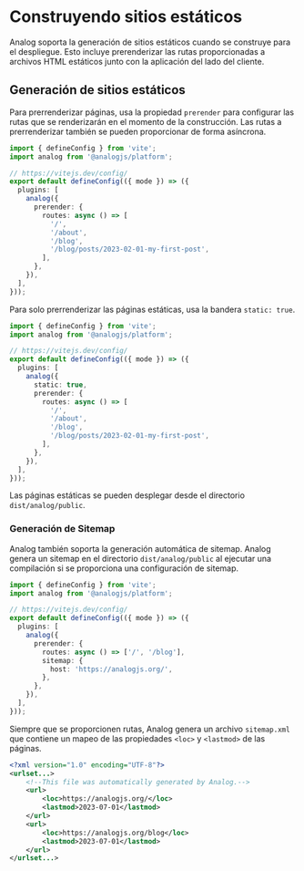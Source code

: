 # Construyendo sitios estáticos

Analog soporta la generación de sitios estáticos cuando se construye para el despliegue. Esto incluye prerenderizar las rutas proporcionadas a archivos HTML estáticos junto con la aplicación del lado del cliente.

## Generación de sitios estáticos

Para prerrenderizar páginas, usa la propiedad `prerender` para configurar las rutas que se renderizarán en el momento de la construcción. Las rutas a prerrenderizar también se pueden proporcionar de forma asíncrona.

```ts
import { defineConfig } from 'vite';
import analog from '@analogjs/platform';

// https://vitejs.dev/config/
export default defineConfig(({ mode }) => ({
  plugins: [
    analog({
      prerender: {
        routes: async () => [
          '/',
          '/about',
          '/blog',
          '/blog/posts/2023-02-01-my-first-post',
        ],
      },
    }),
  ],
}));
```

Para solo prerrenderizar las páginas estáticas, usa la bandera `static: true`.

```ts
import { defineConfig } from 'vite';
import analog from '@analogjs/platform';

// https://vitejs.dev/config/
export default defineConfig(({ mode }) => ({
  plugins: [
    analog({
      static: true,
      prerender: {
        routes: async () => [
          '/',
          '/about',
          '/blog',
          '/blog/posts/2023-02-01-my-first-post',
        ],
      },
    }),
  ],
}));
```

Las páginas estáticas se pueden desplegar desde el directorio `dist/analog/public`.

### Generación de Sitemap

Analog también soporta la generación automática de sitemap. Analog genera un sitemap en el directorio `dist/analog/public` al ejecutar una compilación si se proporciona una configuración de sitemap.

```ts
import { defineConfig } from 'vite';
import analog from '@analogjs/platform';

// https://vitejs.dev/config/
export default defineConfig(({ mode }) => ({
  plugins: [
    analog({
      prerender: {
        routes: async () => ['/', '/blog'],
        sitemap: {
          host: 'https://analogjs.org/',
        },
      },
    }),
  ],
}));
```

Siempre que se proporcionen rutas, Analog genera un archivo `sitemap.xml` que contiene un mapeo de las propiedades `<loc>` y `<lastmod>` de las páginas.

```xml
<?xml version="1.0" encoding="UTF-8"?>
<urlset...>
    <!--This file was automatically generated by Analog.-->
    <url>
        <loc>https://analogjs.org/</loc>
        <lastmod>2023-07-01</lastmod>
    </url>
    <url>
        <loc>https://analogjs.org/blog</loc>
        <lastmod>2023-07-01</lastmod>
    </url>
</urlset...>
```
